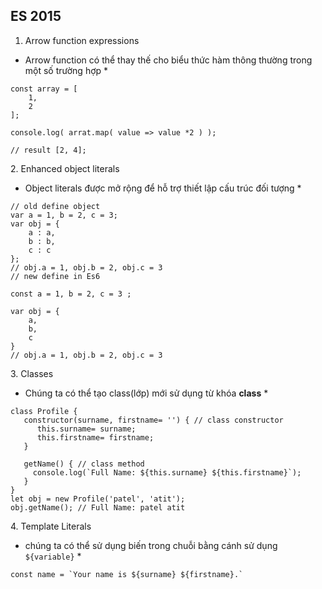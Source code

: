 ## ES 2015
1. Arrow function expressions
 * Arrow function có thể thay thế cho biểu thức hàm thông thường trong một số trường hợp  *
 <space> <space>
 ``` 
 const array = [
     1,
     2
 ];

 console.log( arrat.map( value => value *2 ) );

 // result [2, 4];
 ```
  <space> <space>
2. Enhanced object  literals
* Object literals được mở rộng để hỗ trợ thiết lập cấu trúc đối tượng * 
```
// old define object
var a = 1, b = 2, c = 3;
var obj = {
    a : a,
    b : b,
    c : c
};
// obj.a = 1, obj.b = 2, obj.c = 3
// new define in Es6

const a = 1, b = 2, c = 3 ;

var obj = {
    a,
    b, 
    c
}
// obj.a = 1, obj.b = 2, obj.c = 3
```
 <space> <space>
3. Classes 
* Chúng ta có thể tạo class(lớp) mới sử dụng từ khóa  **class**  *
```
class Profile {   
   constructor(surname, firstname= '') { // class constructor
      this.surname= surname;
      this.firstname= firstname;     
   }  
    
   getName() { // class method       
     console.log(`Full Name: ${this.surname} ${this.firstname}`);    
   } 
}
let obj = new Profile('patel', 'atit');
obj.getName(); // Full Name: patel atit
```
 <space> <space>
4. Template Literals 
* chúng ta có thể sử dụng biến trong chuỗi bằng cánh sử dụng `${variable}` *

```
const name = `Your name is ${surname} ${firstname}.`
```


